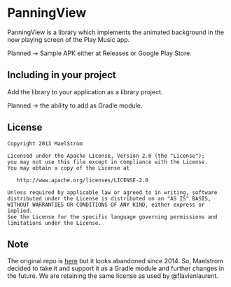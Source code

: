 PanningView
==================

PanningView is a library which implements the animated background in the now playing screen of the Play Music app.

Planned -> Sample APK either at Releases or Google Play Store.

Including in your project
-------------------------

Add the library to your application as a library project.

Planned -> the ability to add as Gradle module.

License
-----------

    Copyright 2013 MaelStrom 

    Licensed under the Apache License, Version 2.0 (the "License");
    you may not use this file except in compliance with the License.
    You may obtain a copy of the License at

       http://www.apache.org/licenses/LICENSE-2.0

    Unless required by applicable law or agreed to in writing, software
    distributed under the License is distributed on an "AS IS" BASIS,
    WITHOUT WARRANTIES OR CONDITIONS OF ANY KIND, either express or implied.
    See the License for the specific language governing permissions and
    limitations under the License.
  
Note
-----

The original repo is [here](https://github.com/flavienlaurent/PanningView) but it looks abandoned since 2014. So, Maelstrom decided  to take it and support it as a Gradle module and further changes in the future. We are retaining the same license as used by @flavienlaurent.
